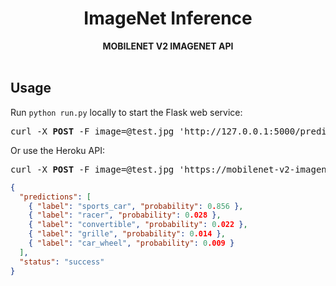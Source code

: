 <div align="center">
  <h1>ImageNet Inference</h1>
  <b>MOBILENET V2 IMAGENET API</b>
</div>

<br />

## Usage

Run `python run.py` locally to start the Flask web service:

<pre>curl -X <b>POST</b> -F image=@test.jpg 'http://127.0.0.1:5000/predict'</pre>

Or use the Heroku API:

<pre>curl -X <b>POST</b> -F image=@test.jpg 'https://mobilenet-v2-imagenet.herokuapp.com/predict'</pre>


```json
{
  "predictions": [
    { "label": "sports_car", "probability": 0.856 },
    { "label": "racer", "probability": 0.028 },
    { "label": "convertible", "probability": 0.022 },
    { "label": "grille", "probability": 0.014 },
    { "label": "car_wheel", "probability": 0.009 }
  ],
  "status": "success"
}
```